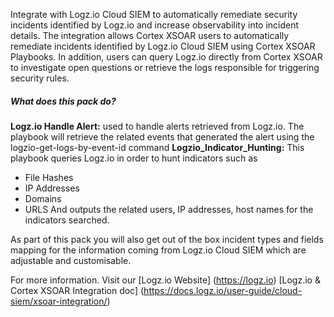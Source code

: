 Integrate with Logz.io Cloud SIEM to automatically remediate security incidents identified by Logz.io and increase observability into incident details.
The integration allows Cortex XSOAR users to automatically remediate incidents identified by Logz.io Cloud SIEM using Cortex XSOAR Playbooks.
In addition, users can query Logz.io directly from Cortex XSOAR to investigate open questions or retrieve the logs responsible for triggering security rules.

##### What does this pack do?

**Logz.io Handle Alert:** used to handle alerts retrieved from Logz.io.
The playbook will retrieve the related events that generated the alert using the logzio-get-logs-by-event-id command
**Logzio_Indicator_Hunting:** This playbook queries Logz.io in order to hunt indicators such as 

- File Hashes 
- IP Addresses 
- Domains 
- URLS 
And outputs the related users, IP addresses, host names for the indicators searched.

As part of this pack you will also get out of the box incident types and fields mapping for the information coming from Logz.io Cloud SIEM which are adjustable and customisable.

For more information. Visit our
[Logz.io Website] (https://logz.io)
[Logz.io & Cortex XSOAR Integration doc] (https://docs.logz.io/user-guide/cloud-siem/xsoar-integration/)
